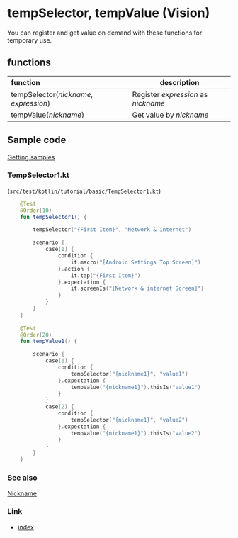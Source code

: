 # tempSelector, tempValue (Vision)

You can register and get value on demand with these functions for temporary use.

## functions

| function                             | description                         |
|:-------------------------------------|-------------------------------------|
| tempSelector(_nickname, expression_) | Register _expression_ as _nickname_ |
| tempValue(_nickname_)                | Get value by _nickname_             |

## Sample code

[Getting samples](../../../getting_samples.md)

### TempSelector1.kt

(`src/test/kotlin/tutorial/basic/TempSelector1.kt`)

```kotlin
    @Test
    @Order(10)
    fun tempSelector1() {

        tempSelector("{First Item}", "Network & internet")

        scenario {
            case(1) {
                condition {
                    it.macro("[Android Settings Top Screen]")
                }.action {
                    it.tap("{First Item}")
                }.expectation {
                    it.screenIs("[Network & internet Screen]")
                }
            }
        }
    }
    
    @Test
    @Order(20)
    fun tempValue1() {

        scenario {
            case(1) {
                condition {
                    tempSelector("{nickname1}", "value1")
                }.expectation {
                    tempValue("{nickname1}").thisIs("value1")
                }
            }
            case(2) {
                condition {
                    tempSelector("{nickname1}", "value2")
                }.expectation {
                    tempValue("{nickname1}").thisIs("value2")
                }
            }
        }
    }    
```

### See also

[Nickname](../../selector_and_nickname/nickname.md)

### Link

- [index](../../../../index.md)

